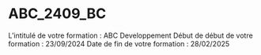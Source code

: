 # ABC_2409_BC

L’intitulé de votre formation : ABC Developpement
Début de début de votre formation : 23/09/2024
Date de fin de votre formation : 28/02/2025